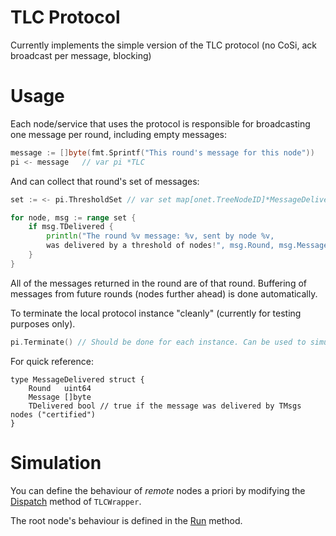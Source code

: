 # TLC Protocol

Currently implements the simple version of the TLC protocol
(no CoSi, ack broadcast per message, blocking)

# Usage

Each node/service that uses the protocol is responsible for broadcasting one message per round,
including empty messages:

```go
message := []byte(fmt.Sprintf("This round's message for this node"))
pi <- message	// var pi *TLC
```

And can collect that round's set of messages:

```go
set := <- pi.ThresholdSet // var set map[onet.TreeNodeID]*MessageDelivered

for node, msg := range set {
	if msg.TDelivered {
		println("The round %v message: %v, sent by node %v,
		was delivered by a threshold of nodes!", msg.Round, msg.Message, node)
	}
}
```

All of the messages returned in the round are of that round.
Buffering of messages from future rounds (nodes further ahead) is done automatically.


To terminate the local protocol instance "cleanly" (currently for testing purposes only).
```go
pi.Terminate() // Should be done for each instance. Can be used to simulate crashes. 
```

For quick reference:
```
type MessageDelivered struct {
	Round   uint64
	Message []byte
	TDelivered bool // true if the message was delivered by TMsgs nodes ("certified")
}
```

# Simulation

You can define the behaviour of _remote_ nodes a priori by modifying the [Dispatch](simulation/TLCWrapper.go) method of ```TLCWrapper```.

The root node's behaviour is defined in the [Run](simulation/protocol.go) method.
